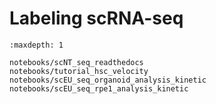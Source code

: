 # Labeling scRNA-seq

```{toctree}
:maxdepth: 1

notebooks/scNT_seq_readthedocs
notebooks/tutorial_hsc_velocity
notebooks/scEU_seq_organoid_analysis_kinetic
notebooks/scEU_seq_rpe1_analysis_kinetic

```
